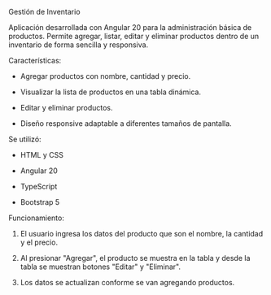 Gestión de Inventario

Aplicación desarrollada con Angular 20 para la administración básica de productos. Permite agregar, listar, editar y eliminar productos dentro de un inventario de forma sencilla y responsiva.

Características:

- Agregar productos con nombre, cantidad y precio.

- Visualizar la lista de productos en una tabla dinámica.

- Editar y eliminar productos.

- Diseño responsive adaptable a diferentes tamaños de pantalla.

Se utilizó:

- HTML y CSS

- Angular 20

- TypeScript

- Bootstrap 5

Funcionamiento:

1. El usuario ingresa los datos del producto que son el nombre, la cantidad y el precio.

2. Al presionar "Agregar", el producto se muestra en la tabla y desde la tabla se muestran botones "Editar" y "Eliminar".

3. Los datos se actualizan conforme se van agregando productos.

